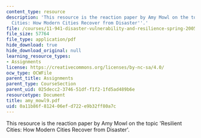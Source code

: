 ```yaml
---
content_type: resource
description: 'This resource is the reaction paper by Amy Mowl on the topic ''Resilient
  Cities: How Modern Cities Recover from Disaster''.'
file: /courses/11-941-disaster-vulnerability-and-resilience-spring-2005/0a11b86f812406efd722e9b32ff80a7c_amy_mowl9.pdf
file_size: 57764
file_type: application/pdf
hide_download: true
hide_download_original: null
learning_resource_types:
- Assignments
license: https://creativecommons.org/licenses/by-nc-sa/4.0/
ocw_type: OCWFile
parent_title: Assignments
parent_type: CourseSection
parent_uid: 025decc2-3746-51df-f1f2-1fd5ad489b6e
resourcetype: Document
title: amy_mowl9.pdf
uid: 0a11b86f-8124-06ef-d722-e9b32ff80a7c
---
```

This resource is the reaction paper by Amy Mowl on the topic 'Resilient Cities: How Modern Cities Recover from Disaster'.